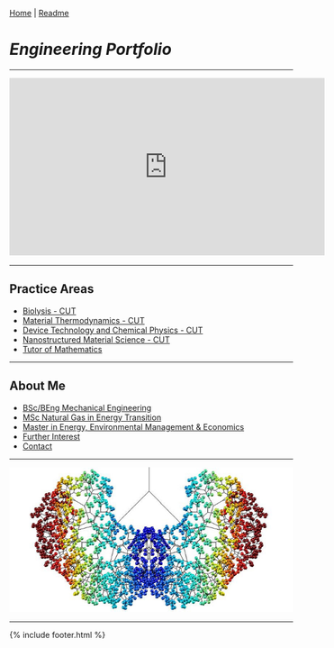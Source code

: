 [Home](index.md) | [Readme](README.md)

# <i>Engineering Portfolio</i>

---

<iframe width="560" height="315" src="https://www.youtube.com/embed/MkRSmynqonM" frameborder="0" allow="autoplay; encrypted-media" allowfullscreen></iframe>
  
---

## Practice Areas
- [ Biolysis - CUT ](#biolysis)<br>
- [ Material Thermodynamics - CUT ](#thermodyn)<br>
- [ Device Technology and Chemical Physics - CUT ](#devicetech)<br>
- [ Nanostructured Material Science - CUT ](#nano)<br>
- [ Tutor of Mathematics ](#maths)<br>

---

## About Me
- [ BSc/BEng Mechanical Engineering ](#beng)<br>
- [ MSc Natural Gas in Energy Transition ](#meng)<br>
- [ Master in Energy, Environmental Management & Economics ](#master)<br>
- [ Further Interest ](#further)<br>
- [ Contact ](#contact)<br>

---

![ Link ](images/logo.png)

---

{% include footer.html %}
